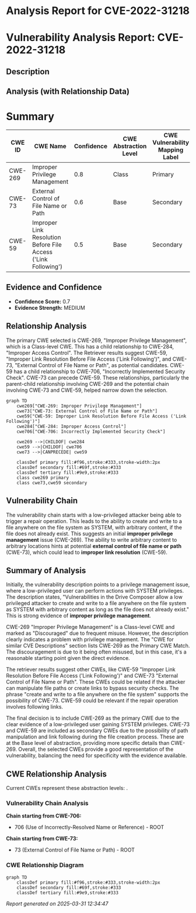 # Analysis Report for CVE-2022-31218

# Vulnerability Analysis Report: CVE-2022-31218

## Description



## Analysis (with Relationship Data)

# Summary
| CWE ID | CWE Name | Confidence | CWE Abstraction Level | CWE Vulnerability Mapping Label | CWE-Vulnerability Mapping Notes |
|---|---|---|---|---|---|
| CWE-269 | Improper Privilege Management | 0.8 | Class | Primary | Discouraged |
| CWE-73 | External Control of File Name or Path | 0.6 | Base | Secondary | Allowed |
| CWE-59 | Improper Link Resolution Before File Access ('Link Following') | 0.5 | Base | Secondary | Allowed |

## Evidence and Confidence

*   **Confidence Score:** 0.7
*   **Evidence Strength:** MEDIUM

## Relationship Analysis
The primary CWE selected is CWE-269, "Improper Privilege Management", which is a Class-level CWE. This has a child relationship to CWE-284, "Improper Access Control". The Retriever results suggest CWE-59, "Improper Link Resolution Before File Access ('Link Following')", and CWE-73, "External Control of File Name or Path", as potential candidates. CWE-59 has a child relationship to CWE-706, "Incorrectly Implemented Security Check". CWE-73 can precede CWE-59. These relationships, particularly the parent-child relationship involving CWE-269 and the potential chain involving CWE-73 and CWE-59, helped narrow down the selection.

```mermaid
graph TD
    cwe269["CWE-269: Improper Privilege Management"]
    cwe73["CWE-73: External Control of File Name or Path"]
    cwe59["CWE-59: Improper Link Resolution Before File Access ('Link Following')"]
    cwe284["CWE-284: Improper Access Control"]
    cwe706["CWE-706: Incorrectly Implemented Security Check"]

    cwe269 -->|CHILDOF| cwe284
    cwe59 -->|CHILDOF| cwe706
    cwe73 -->|CANPRECEDE| cwe59

    classDef primary fill:#f96,stroke:#333,stroke-width:2px
    classDef secondary fill:#69f,stroke:#333
    classDef tertiary fill:#9e9,stroke:#333
    class cwe269 primary
    class cwe73,cwe59 secondary
```

## Vulnerability Chain
The vulnerability chain starts with a low-privileged attacker being able to trigger a repair operation. This leads to the ability to create and write to a file anywhere on the file system as SYSTEM, with arbitrary content, if the file does not already exist. This suggests an initial **improper privilege management** issue (CWE-269). The ability to write arbitrary content to arbitrary locations hints at potential **external control of file name or path** (CWE-73), which could lead to **improper link resolution** (CWE-59).

## Summary of Analysis
Initially, the vulnerability description points to a privilege management issue, where a low-privileged user can perform actions with SYSTEM privileges. The description states, "Vulnerabilities in the Drive Composer allow a low privileged attacker to create and write to a file anywhere on the file system as SYSTEM with arbitrary content as long as the file does not already exist." This is strong evidence of **improper privilege management**.

CWE-269 "Improper Privilege Management" is a Class-level CWE and marked as "Discouraged" due to frequent misuse. However, the description clearly indicates a problem with privilege management. The "CWE for similar CVE Descriptions" section lists CWE-269 as the Primary CWE Match. The discouragement is due to it being often misused, but in this case, it's a reasonable starting point given the direct evidence.

The retriever results suggest other CWEs, like CWE-59 "Improper Link Resolution Before File Access ('Link Following')" and CWE-73 "External Control of File Name or Path". These CWEs could be related if the attacker can manipulate file paths or create links to bypass security checks. The phrase "create and write to a file anywhere on the file system" supports the possibility of CWE-73. CWE-59 could be relevant if the repair operation involves following links.

The final decision is to include CWE-269 as the primary CWE due to the clear evidence of a low-privileged user gaining SYSTEM privileges. CWE-73 and CWE-59 are included as secondary CWEs due to the possibility of path manipulation and link following during the file creation process. These are at the Base level of abstraction, providing more specific details than CWE-269. Overall, the selected CWEs provide a good representation of the vulnerability, balancing the need for specificity with the evidence available.


## CWE Relationship Analysis

Current CWEs represent these abstraction levels: .


### Vulnerability Chain Analysis

**Chain starting from CWE-706:**
- 706 (Use of Incorrectly-Resolved Name or Reference) - ROOT


**Chain starting from CWE-73:**
- 73 (External Control of File Name or Path) - ROOT



### CWE Relationship Diagram

```mermaid
graph TD
    classDef primary fill:#f96,stroke:#333,stroke-width:2px
    classDef secondary fill:#69f,stroke:#333
    classDef tertiary fill:#9e9,stroke:#333
```



*Report generated on 2025-03-31 12:34:47*
